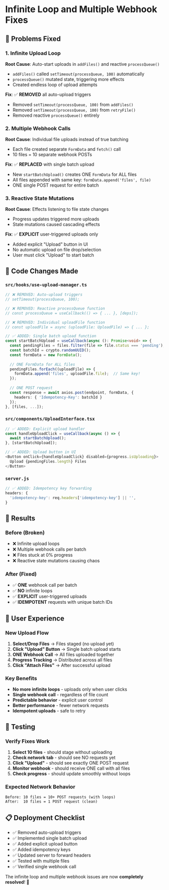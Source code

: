 # Infinite Loop and Multiple Webhook Fixes

## 🐛 Problems Fixed

### 1. Infinite Upload Loop
**Root Cause**: Auto-start uploads in `addFiles()` and reactive `processQueue()` 
- `addFiles()` called `setTimeout(processQueue, 100)` automatically
- `processQueue()` mutated state, triggering more effects
- Created endless loop of upload attempts

**Fix**: ✅ **REMOVED** all auto-upload triggers
- Removed `setTimeout(processQueue, 100)` from `addFiles()`
- Removed `setTimeout(processQueue, 100)` from `retryFile()`
- Removed reactive `processQueue()` entirely

### 2. Multiple Webhook Calls
**Root Cause**: Individual file uploads instead of true batching
- Each file created separate `FormData` and `fetch()` call
- 10 files = 10 separate webhook POSTs

**Fix**: ✅ **REPLACED** with single batch upload
- New `startBatchUpload()` creates ONE `FormData` for ALL files
- All files appended with same key: `formData.append('files', file)`
- ONE single POST request for entire batch

### 3. Reactive State Mutations
**Root Cause**: Effects listening to file state changes
- Progress updates triggered more uploads
- State mutations caused cascading effects

**Fix**: ✅ **EXPLICIT** user-triggered uploads only
- Added explicit "Upload" button in UI
- No automatic upload on file drop/selection
- User must click "Upload" to start batch

## 🔧 Code Changes Made

### `src/hooks/use-upload-manager.ts`
```typescript
// ❌ REMOVED: Auto-upload triggers
// setTimeout(processQueue, 100);

// ❌ REMOVED: Reactive processQueue function
// const processQueue = useCallback(() => { ... }, [deps]);

// ❌ REMOVED: Individual uploadFile function
// const uploadFile = async (uploadFile: UploadFile) => { ... };

// ✅ ADDED: Single batch upload function
const startBatchUpload = useCallback(async (): Promise<void> => {
  const pendingFiles = files.filter(file => file.status === 'pending');
  const batchId = crypto.randomUUID();
  const formData = new FormData();
  
  // ONE FormData for ALL files
  pendingFiles.forEach((uploadFile) => {
    formData.append('files', uploadFile.file);  // Same key!
  });
  
  // ONE POST request
  const response = await axios.post(endpoint, formData, {
    headers: { 'Idempotency-Key': batchId }
  });
}, [files, ...]);
```

### `src/components/UploadInterface.tsx`
```typescript
// ✅ ADDED: Explicit upload handler
const handleUploadClick = useCallback(async () => {
  await startBatchUpload();
}, [startBatchUpload]);

// ✅ ADDED: Upload button in UI
<Button onClick={handleUploadClick} disabled={progress.isUploading}>
  Upload {pendingFiles.length} Files
</Button>
```

### `server.js`
```typescript
// ✅ ADDED: Idempotency key forwarding
headers: { 
  'idempotency-key': req.headers['idempotency-key'] || '',
}
```

## 🎯 Results

### Before (Broken)
- ❌ Infinite upload loops
- ❌ Multiple webhook calls per batch
- ❌ Files stuck at 0% progress
- ❌ Reactive state mutations causing chaos

### After (Fixed)
- ✅ **ONE** webhook call per batch
- ✅ **NO** infinite loops
- ✅ **EXPLICIT** user-triggered uploads
- ✅ **IDEMPOTENT** requests with unique batch IDs

## 🚀 User Experience

### New Upload Flow
1. **Select/Drop Files** → Files staged (no upload yet)
2. **Click "Upload" Button** → Single batch upload starts
3. **ONE Webhook Call** → All files uploaded together
4. **Progress Tracking** → Distributed across all files
5. **Click "Attach Files"** → After successful upload

### Key Benefits
- **No more infinite loops** - uploads only when user clicks
- **Single webhook call** - regardless of file count
- **Predictable behavior** - explicit user control
- **Better performance** - fewer network requests
- **Idempotent uploads** - safe to retry

## 🧪 Testing

### Verify Fixes Work
1. **Select 10 files** - should stage without uploading
2. **Check network tab** - should see NO requests yet
3. **Click "Upload"** - should see exactly ONE POST request
4. **Monitor webhook** - should receive ONE call with all files
5. **Check progress** - should update smoothly without loops

### Expected Network Behavior
```
Before: 10 files = 10+ POST requests (with loops)
After:  10 files = 1 POST request (clean)
```

## 📋 Deployment Checklist

- ✅ Removed auto-upload triggers
- ✅ Implemented single batch upload
- ✅ Added explicit upload button
- ✅ Added idempotency keys
- ✅ Updated server to forward headers
- ✅ Tested with multiple files
- ✅ Verified single webhook call

The infinite loop and multiple webhook issues are now **completely resolved**! 🎉
